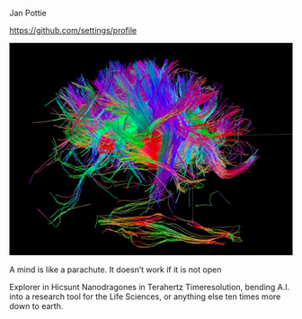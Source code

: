  
Jan Pottie

https://github.com/settings/profile

![Jan](JanPottie.png)

A mind is like a parachute. It doesn’t work if it is not open

Explorer in Hicsunt Nanodragones in Terahertz Timeresolution, 
bending A.I. into a research tool for the Life Sciences,
or anything else ten times more down to earth.
